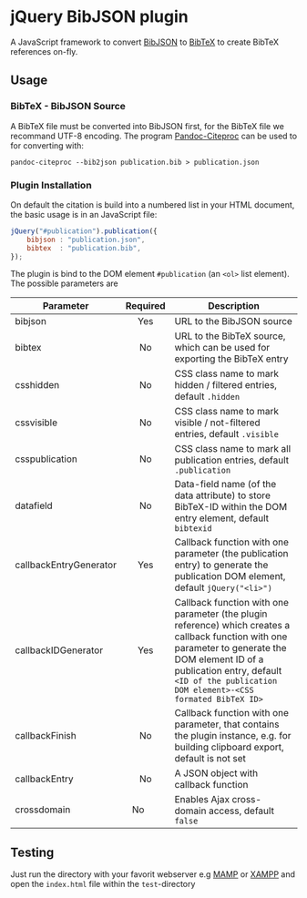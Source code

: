 # jQuery BibJSON plugin

A JavaScript framework to convert [BibJSON](http://okfnlabs.org/bibjson/) to [BibTeX](http://www.bibtex.org/) to create BibTeX references on-fly.

## Usage 

### BibTeX - BibJSON Source

A BibTeX file must be converted into BibJSON first, for the BibTeX file we recommand UTF-8 encoding. The program [Pandoc-Citeproc](https://github.com/jgm/pandoc-citeproc) can be used to for converting with:

```
pandoc-citeproc --bib2json publication.bib > publication.json
```

### Plugin Installation

On default the citation is build into a numbered list in your HTML document, the basic usage is in an JavaScript file:

```javascript
jQuery("#publication").publication({
    bibjson : "publication.json",
    bibtex  : "publication.bib",
});
```

The plugin is bind to the DOM element ```#publication``` (an ```<ol>``` list element). The possible parameters are


| Parameter              | Required | Description | 
|------------------------|:--------:|-------------|
| bibjson                | Yes      | URL to the BibJSON source |
| bibtex                 | No       | URL to the BibTeX source, which can be used for exporting the BibTeX entry |
| csshidden              | No       | CSS class name to mark hidden / filtered entries, default ```.hidden``` |
| cssvisible             | No       | CSS class name to mark visible / not-filtered entries, default ```.visible``` |
| csspublication         | No       | CSS class name to mark all publication entries, default ```.publication``` |
| datafield              | No       | Data-field name (of the data attribute) to store BibTeX-ID within the DOM entry element, default ```bibtexid``` |
| callbackEntryGenerator | Yes      | Callback function with one parameter (the publication entry) to generate the publication DOM element, default ```jQuery("<li>")``` | 
| callbackIDGenerator    | Yes      | Callback function with one parameter (the plugin reference) which creates a callback function with one parameter to generate the DOM element ID of a publication entry, default ```<ID of the publication DOM element>-<CSS formated BibTeX ID>``` | 
| callbackFinish         | No       | Callback function with one parameter, that contains the plugin instance, e.g. for building clipboard export, default is not set |
| callbackEntry          | No       | A JSON object with callback function |
| crossdomain            | No       | Enables Ajax cross-domain access, default ```false```|


## Testing

Just run the directory with your favorit webserver e.g [MAMP](https://www.mamp.info) or [XAMPP](https://www.apachefriends.org) and open the ```index.html``` file within the ```test```-directory
